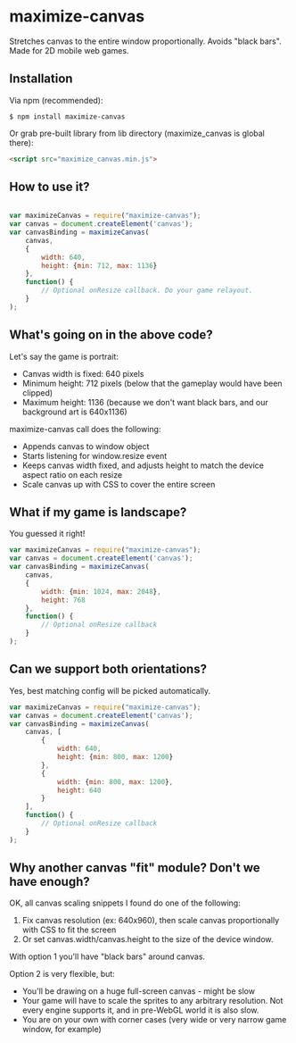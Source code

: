 # maximize-canvas

Stretches canvas to the entire window proportionally. Avoids "black bars". Made for 2D mobile web games.

## Installation

Via npm (recommended):
```
$ npm install maximize-canvas
``` 

Or grab pre-built library from lib directory (maximize_canvas is global there):
```html
<script src="maximize_canvas.min.js">
```
 
## How to use it?  
  
 ```javascript
  
 var maximizeCanvas = require("maximize-canvas");
 var canvas = document.createElement('canvas');
 var canvasBinding = maximizeCanvas(
     canvas,
     {
         width: 640,
         height: {min: 712, max: 1136} 
     },
     function() {
         // Optional onResize callback. Do your game relayout.
     }
 );
 ``` 
## What's going on in the above code?
Let's say the game is portrait: 
  
  * Canvas width is fixed: 640 pixels
  * Minimum height: 712 pixels (below that the gameplay would have been clipped)
  * Maximum height: 1136 (because we don't want black bars, and our background art is 640x1136)

maximize-canvas call does the following:

 * Appends canvas to window object
 * Starts listening for window.resize event
 * Keeps canvas width fixed, and adjusts height to match the device aspect ratio on each resize
 * Scale canvas up with CSS to cover the entire screen
    
## What if my game is landscape? 

You guessed it right! 

 ```javascript
 var maximizeCanvas = require("maximize-canvas");
 var canvas = document.createElement('canvas');
 var canvasBinding = maximizeCanvas(
     canvas,
     {
         width: {min: 1024, max: 2048},
         height: 768  
     },
     function() {
         // Optional onResize callback
     }
 );
 ```

## Can we support both orientations? 

Yes, best matching config will be picked automatically.

```javascript
var maximizeCanvas = require("maximize-canvas");
var canvas = document.createElement('canvas');
var canvasBinding = maximizeCanvas(
    canvas, [
        {
            width: 640, 
            height: {min: 800, max: 1200}
        },        
        {
            width: {min: 800, max: 1200}, 
            height: 640
        }
    ],
    function() {
        // Optional onResize callback
    }
);
```

## Why another canvas "fit" module? Don't we have enough? 

OK, all canvas scaling snippets I found do one of the following:

1. Fix canvas resolution (ex: 640x960), then scale canvas proportionally with CSS to fit the screen
2. Or set canvas.width/canvas.height to the size of the device window.

With option 1 you'll have "black bars" around canvas. 

Option 2 is very flexible, but: 
* You'll be drawing on a huge full-screen canvas - might be slow
* Your game will have to scale the sprites to any arbitrary resolution. Not every engine supports it, and in pre-WebGL
world it is also slow.
* You are on your own with corner cases (very wide or very narrow game window, for example)
 

